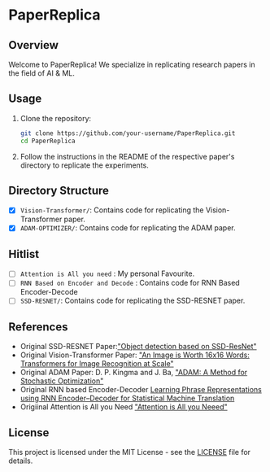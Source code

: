 # PaperReplica

## Overview

Welcome to PaperReplica! We specialize in replicating research papers in the field of AI & ML.



## Usage

1. Clone the repository:

   ```bash
   git clone https://github.com/your-username/PaperReplica.git
   cd PaperReplica
   ```
   
2. Follow the instructions in the README of the respective paper's directory to replicate the experiments.

## Directory Structure

- [x] `Vision-Transformer/`: Contains code for replicating the Vision-Transformer paper.
- [x] `ADAM-OPTIMIZER/`: Contains code for replicating the ADAM paper.

## Hitlist

- [ ] `Attention is All you need` : My personal Favourite.
- [ ] `RNN Based on Encoder and Decode` : Contains code for RNN Based Encoder-Decode  
- [ ] `SSD-RESNET/`: Contains code for replicating the SSD-RESNET paper.

## References

- Original SSD-RESNET Paper:["Object detection based on SSD-ResNet"](https://ieeexplore.ieee.org/document/9073753)
- Original Vision-Transformer Paper: ["An Image is Worth 16x16 Words: Transformers for Image Recognition at Scale"](https://arxiv.org/abs/2010.11929)
- Original ADAM Paper: D. P. Kingma and J. Ba, ["ADAM: A Method for Stochastic Optimization"](https://arxiv.org/abs/1412.6980)
- Original RNN based Encoder-Decoder [Learning Phrase Representations using RNN Encoder–Decoder
for Statistical Machine Translation](https://arxiv.org/pdf/1406.1078)
- Origiinal Attention is All you Need ["Attention is All you Neeed"](https://arxiv.org/pdf/1706.03762)

## License

This project is licensed under the MIT License - see the [LICENSE](LICENSE) file for details.
